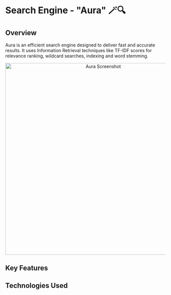 #  Search Engine - "Aura" 🪄🔍

## Overview
Aura is an efficient search engine designed to deliver fast and accurate results. It uses Information Retrieval techniques like TF-IDF scores for relevance ranking, wildcard searches, indexing and word stemming.

<p align="center">
  <img src="./aura-photo.png" alt="Aura Screenshot" width="600">
</p>


## Key Features

## Technologies Used

